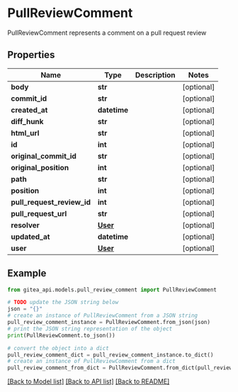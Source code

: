 # PullReviewComment

PullReviewComment represents a comment on a pull request review

## Properties

Name | Type | Description | Notes
------------ | ------------- | ------------- | -------------
**body** | **str** |  | [optional] 
**commit_id** | **str** |  | [optional] 
**created_at** | **datetime** |  | [optional] 
**diff_hunk** | **str** |  | [optional] 
**html_url** | **str** |  | [optional] 
**id** | **int** |  | [optional] 
**original_commit_id** | **str** |  | [optional] 
**original_position** | **int** |  | [optional] 
**path** | **str** |  | [optional] 
**position** | **int** |  | [optional] 
**pull_request_review_id** | **int** |  | [optional] 
**pull_request_url** | **str** |  | [optional] 
**resolver** | [**User**](User.md) |  | [optional] 
**updated_at** | **datetime** |  | [optional] 
**user** | [**User**](User.md) |  | [optional] 

## Example

```python
from gitea_api.models.pull_review_comment import PullReviewComment

# TODO update the JSON string below
json = "{}"
# create an instance of PullReviewComment from a JSON string
pull_review_comment_instance = PullReviewComment.from_json(json)
# print the JSON string representation of the object
print(PullReviewComment.to_json())

# convert the object into a dict
pull_review_comment_dict = pull_review_comment_instance.to_dict()
# create an instance of PullReviewComment from a dict
pull_review_comment_from_dict = PullReviewComment.from_dict(pull_review_comment_dict)
```
[[Back to Model list]](../README.md#documentation-for-models) [[Back to API list]](../README.md#documentation-for-api-endpoints) [[Back to README]](../README.md)


